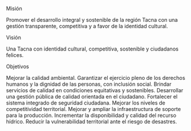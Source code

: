 Misión

Promover el desarrollo integral y sostenible de la región Tacna con una gestión transparente, competitiva y a favor de la identidad cultural.

Visión

Una Tacna con identidad cultural, competitiva, sostenible y ciudadanos felices.

Objetivos

Mejorar la calidad ambiental.
Garantizar el ejercicio pleno de los derechos humanos y la dignidad de las personas, con inclusión social.
Brindar servicios de calidad en condiciones equitativas y sostenibles.
Desarrollar una gestión pública de calidad orientada en el ciudadano.
Fortalecer el sistema integrado de seguridad ciudadana.
Mejorar los niveles de competitividad territorial.
Mejorar y ampliar la infraestructura de soporte para la producción.
Incrementar la disponibilidad y calidad del recurso hídrico.
Reducir la vulnerabilidad territorial ante el riesgo de desastres.
